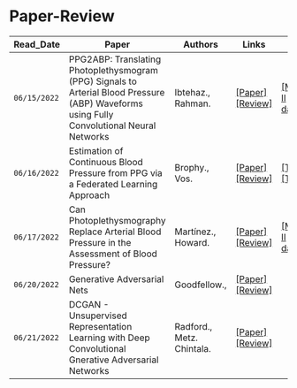 # Paper-Review 
|Read_Date|Paper|Authors|Links|Data|Github|Tag|
|------|---|---|---|---|---|---|
|`06/15/2022`|PPG2ABP: Translating Photoplethysmogram (PPG) Signals to Arterial Blood Pressure (ABP) Waveforms using Fully Convolutional Neural Networks|Ibtehaz.,<br/> Rahman.|[[Paper]](https://www.semanticscholar.org/paper/PPG2ABP%3A-Translating-Photoplethysmogram-%28PPG%29-to-Ibtehaz-Rahman/26238aa1d8ec51788f1b5e22aeb6ea88cac0c41f)<br/>[[Review]](paper-review/PPG2ABP_T2TGAN.md)|[[MIMIC II dataset]](https://archive.ics.uci.edu/ml/datasets/Cuff-Less+Blood+Pressure+Estimation)||`CNN` `PPG2ABP`|
|`06/16/2022`|Estimation of Continuous Blood Pressure from PPG via a Federated Learning Approach|Brophy.,<br/> Vos.|[[Paper]](https://arxiv.org/abs/2102.12245)<br/>[[Review]](paper-review/Estimation_of_Continuous_Blood_Pressure_from_PPG_via_a_Federated_Learning_Approach.md)|[[Train]](https://archive.ics.uci.edu/ml/datasets/Cuff-Less+Blood+Pressure+Estimation)<br/>[[Test]](https://outbox.eait.uq.edu.au/uqdliu3/uqvitalsignsdataset/index.html)|[[Github]](https://github.com/Brophy-E/T2TGAN)|`T2TGAN` `PPG2ABP`|
|`06/17/2022`|Can Photoplethysmography Replace Arterial Blood Pressure in the Assessment of Blood Pressure?|Martínez., <br/> Howard.|[[Paper]](https://www.ncbi.nlm.nih.gov/pmc/articles/PMC6209968/)<br/>[[Review]](paper-review/PPGABP.md)|[[MIMIC II dataset]](https://archive.ics.uci.edu/ml/datasets/Cuff-Less+Blood+Pressure+Estimation)||`PPG2ABP`|
|`06/20/2022`|Generative Adversarial Nets|Goodfellow., |[[Paper]](https://arxiv.org/pdf/1406.2661.pdf)<br/>[[Review]](paper-review/GAN.md)||[[Github](https://github.com/goodfeli/adversarial)]|`GAN`|
|`06/21/2022`|DCGAN - Unsupervised Representation Learning with Deep Convolutional Gnerative Adversarial Networks|Radford., <br/> Metz. <br/> Chintala. |[[Paper]](https://arxiv.org/abs/1511.06434)<br/>[[Review]](paper-review/DCGAN.md)|||`DCGAN`|
